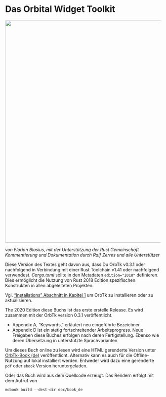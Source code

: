 # Das Orbital Widget Toolkit

[<img src="img/orbtk_planet.svg" width="720"/>](img/orbtk_planet.svg)

*von Florian Blasius, mit der Unterstützung der Rust Gemeinschaft* <br>
*Kommentierung und Dokumentation durch Ralf Zerres und alle Unterstützer*

Diese Version des Textes geht davon aus, dass Du OrbTk v0.3.1 oder
nachfolgend in Verbindung mit einer Rust Toolchain v1.41 oder
nachfolgend verwendest. *Cargo.toml* sollte in den Metadaten
`edition="2018"` definieren. Dies ermöglicht die Nutzung von Rust 2018
Edition spezifischen Konstrukten in allen abgeleiteten Projekten.

Vgl. [“Installations” Abschnitt in Kapitel 1][install]
um OrbTk zu installieren oder zu aktualisieren.

The 2020 Edition diese Buchs ist das erste erstelle Release. Es wird
zusammen mit der OrbTk version 0.3.1 veröffentlicht.

- Appendix A, “Keywords,” erläutert neu eingeführte Bezeichner.
- Appendix D ist ein stetig fortschreitender Arbeitsprogress. Neue
  Freigaben diese Buches erfolgen nach deren Fertigstellung. Ebenso
  wie deren Übersetzung in unterstützte Sprachvarianten.

Um dieses Buch online zu lesen wird eine HTML gerenderte Version unter
[OrbTk-Book (de)][orbtk_book_de] veröffentlicht. Alternativ kann es
auch für die Offline-Nutzung auf lokal installiert werden. Entweder
wird dazu eine gerenderte `pdf` oder `ebook` Version heruntergeladen.

Oder das Buch wird aus dem Quellcode erzeugt. Das Rendern erfolgt mit
dem Aufruf von

```console
mdbook build --dest-dir doc/book_de
```
<!---
Dieser Text wird in [gedrucketer Form und als ebook bei No Starch Press][nsprust] veröffentlicht.
-->

[install]:  https://doc.redox-os.org/orbtk-book/de/ch01-01-installation.html
[nsprust]: https://nostarch.com/orbtk
[orbtk_book_de]: https://www.redox-os.org/orbtk-book/book-de/doc/book-de
